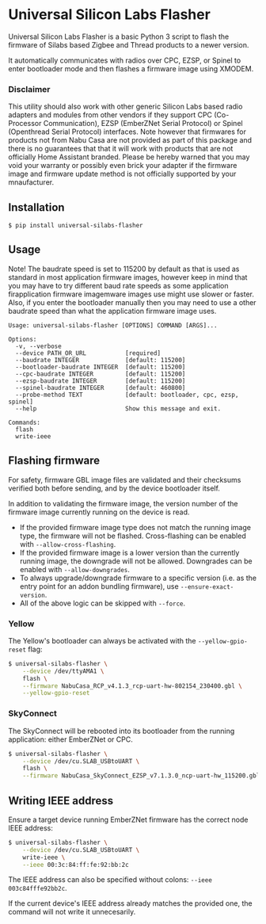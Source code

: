 # Universal Silicon Labs Flasher

Universal Silicon Labs Flasher is a basic Python 3 script to flash the firmware of Silabs based Zigbee and Thread products to a newer version.

It automatically communicates with radios over CPC, EZSP, or Spinel to enter bootloader mode and then flashes a firmware image using XMODEM.

### Disclaimer

This utility should also work with other generic Silicon Labs based radio adapters and modules from other vendors if they support CPC (Co-Processor Communication), EZSP (EmberZNet Serial Protocol) or Spinel (Openthread Serial Protocol) interfaces. Note however that firmwares for products not from Nabu Casa are not provided as part of this package and there is no guarantees that that it will work with products that are not officially Home Assistant branded. Please be hereby warned that you may void your warranty or possibly even brick your adapter if the firmware image and firmware update method is not officially supported by your mnaufacturer.

## Installation

```console
$ pip install universal-silabs-flasher
```

## Usage

Note! The baudrate speed is set to 115200 by default as that is used as standard in most application firmware images, however keep in mind that you may have to try different baud rate speeds as some application firapplication firmware imagemware images use might use slower or faster. Also, if you enter the bootloader manually then you may need to use a other baudrate speed than what the application firmware image uses.

```console
Usage: universal-silabs-flasher [OPTIONS] COMMAND [ARGS]...

Options:
  -v, --verbose
  --device PATH_OR_URL           [required]
  --baudrate INTEGER             [default: 115200]
  --bootloader-baudrate INTEGER  [default: 115200]
  --cpc-baudrate INTEGER         [default: 115200]
  --ezsp-baudrate INTEGER        [default: 115200]
  --spinel-baudrate INTEGER      [default: 460800]
  --probe-method TEXT            [default: bootloader, cpc, ezsp, spinel]
  --help                         Show this message and exit.

Commands:
  flash
  write-ieee
```

## Flashing firmware
For safety, firmware GBL image files are validated and their checksums verified both before sending, and by the device bootloader itself.

In addition to validating the firmware image, the version number of the firmware image currently running on the device is read.

 - If the provided firmware image type does not match the running image type, the firmware will not be flashed. Cross-flashing can be enabled with `--allow-cross-flashing`.
 - If the provided firmware image is a lower version than the currently running image, the downgrade will not be allowed. Downgrades can be enabled with `--allow-downgrades`.
 - To always upgrade/downgrade firmware to a specific version (i.e. as the entry point for an addon bundling firmware), use `--ensure-exact-version`.
 - All of the above logic can be skipped with `--force`.

### Yellow
The Yellow's bootloader can always be activated with the `--yellow-gpio-reset` flag:

```bash
$ universal-silabs-flasher \
    --device /dev/ttyAMA1 \
    flash \
    --firmware NabuCasa_RCP_v4.1.3_rcp-uart-hw-802154_230400.gbl \
    --yellow-gpio-reset
```

### SkyConnect
The SkyConnect will be rebooted into its bootloader from the running application: either EmberZNet or CPC.

```bash
$ universal-silabs-flasher \
    --device /dev/cu.SLAB_USBtoUART \
    flash \
    --firmware NabuCasa_SkyConnect_EZSP_v7.1.3.0_ncp-uart-hw_115200.gbl
```


## Writing IEEE address
Ensure a target device running EmberZNet firmware has the correct node IEEE address:

```bash
$ universal-silabs-flasher \
    --device /dev/cu.SLAB_USBtoUART \
    write-ieee \
    --ieee 00:3c:84:ff:fe:92:bb:2c
```

The IEEE address can also be specified without colons: `--ieee 003c84fffe92bb2c`.

If the current device's IEEE address already matches the provided one, the command will not write it unnecesarily.
